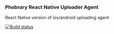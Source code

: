 ### Phobrary React Native Uploader Agent
React Native version of ios/android uploading agent

[![Build status](https://build.appcenter.ms/v0.1/apps/5d9fc68b-fc53-4ca1-9022-72b6d82e0823/branches/master/badge)](https://appcenter.ms)
